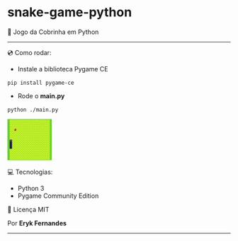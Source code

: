 # snake-game-python

🐍 Jogo da Cobrinha em Python

---

💿 Como rodar:

- Instale a biblioteca Pygame CE

```
pip install pygame-ce
```

- Rode o <strong>main.py</strong>

```
python ./main.py
```

![snake-game-gif](https://github.com/eryk-fernandes/snake-game-python/blob/main/snake-gif.gif)

💻 Tecnologias:
- Python 3
- Pygame Community Edition

📄 Licença MIT

Por <strong>Eryk Fernandes</strong>

---